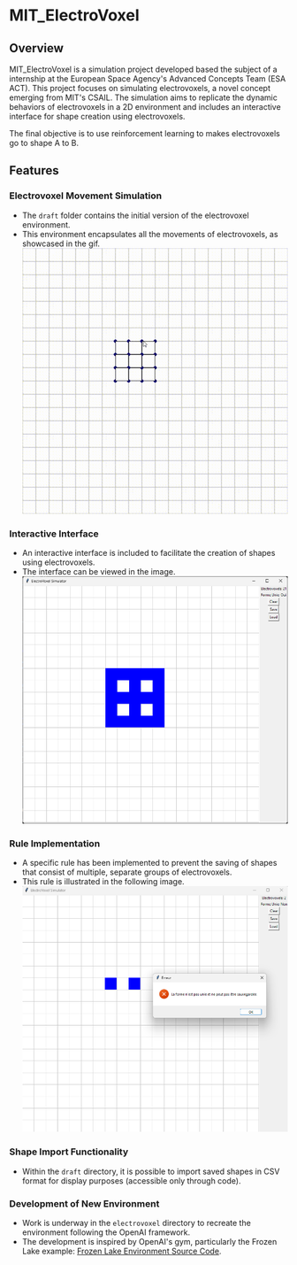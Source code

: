 
# MIT_ElectroVoxel

## Overview
MIT_ElectroVoxel is a simulation project developed based the subject of a internship at the European Space Agency's Advanced Concepts Team (ESA ACT). This project focuses on simulating electrovoxels, a novel concept emerging from MIT's CSAIL. The simulation aims to replicate the dynamic behaviors of electrovoxels in a 2D environment and includes an interactive interface for shape creation using electrovoxels.

The final objective is to use reinforcement learning to makes electrovoxels go to shape A to B.

## Features

### Electrovoxel Movement Simulation
- The `draft` folder contains the initial version of the electrovoxel environment.
- This environment encapsulates all the movements of electrovoxels, as showcased in the gif.
![Texte alternatif](draft\media\Electrovoxel-Simulation-2023-12-11-22-51-40.gif)

### Interactive Interface
- An interactive interface is included to facilitate the creation of shapes using electrovoxels.
- The interface can be viewed in the image.
![Texte alternatif](draft/media/interface.png)

### Rule Implementation
- A specific rule has been implemented to prevent the saving of shapes that consist of multiple, separate groups of electrovoxels.
- This rule is illustrated in the following image.
![Texte alternatif](draft/media/Rules.png)

### Shape Import Functionality
- Within the `draft` directory, it is possible to import saved shapes in CSV format for display purposes (accessible only through code).

### Development of New Environment
- Work is underway in the `electrovoxel` directory to recreate the environment following the OpenAI framework.
- The development is inspired by OpenAI's gym, particularly the Frozen Lake example: [Frozen Lake Environment Source Code](https://github.com/openai/gym/blob/master/gym/envs/toy_text/frozen_lake.py#L185).


